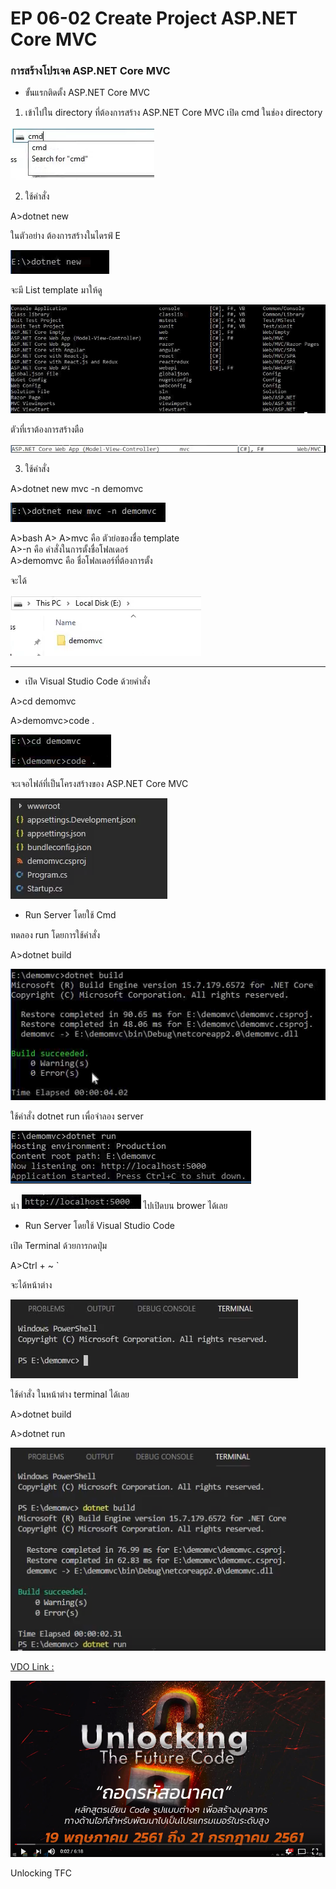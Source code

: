 # EP 06-02 Create Project ASP.NET Core MVC

### การสร้างโปรเจค ASP.NET Core MVC

* ขั้นแรกติดตั้ง ASP.NET Core MVC

1) เข้าไปใน directory ที่ต้องการสร้าง ASP.NET Core MVC เปิด cmd ในช่อง directory  

![](images/EP06/060201.PNG)

2) ใช้คำสั่ง  

A>dotnet new

ในตัวอย่าง ต้องการสร้างในไดรฟ์ E

![](images/EP06/060202.PNG)    

จะมี List template มาให้ดู   

![](images/EP06/060203.PNG)  

ตัวที่เราต้องการสร้างตือ  

![](images/EP06/060204.PNG) 

3) ใช้คำสั่ง     

A>dotnet new mvc -n demomvc

![](images/EP06/060205.PNG)  

A>bash
A>
A>mvc คือ ตัวย่อของชื่อ template  
A>-n  คือ คำสั่งในการตั้งชื่อโฟลเดอร์  
A>demomvc คือ ชื่อโฟลเดอร์ที่ต้องการตั้ง

จะได้  

![](images/EP06/060206.PNG) 

* * *

* เปิด Visual Studio Code ด้วยคำสั่ง  

A>cd demomvc

A>demomvc>code .

![](images/EP06/060207.PNG)

จะเจอไฟล์ที่เป็นโครงสร้างของ ASP.NET Core MVC  

![](images/EP06/060208.PNG)

* Run Server โดยใช้ Cmd

ทดลอง run โดยการใช้คำสั่ง 

A>dotnet build  

![](images/EP06/060209.PNG)

ใช้คำสั่ง dotnet run เพื่อจำลอง server  

![](images/EP06/060210.PNG)

นำ ![](images/EP06/060211.PNG) ไปเปิดบน brower ได้เลย

* Run Server โดยใช้ Visual Studio Code

เปิด Terminal ด้วยการกดปุ่ม 

A>Ctrl + ~ ` 

 จะได้หน้าต่าง  

![](images/EP06/060212.PNG)

ใช้คำสั่ง ในหน้าต่าง terminal ได้เลย  

A>dotnet build

A>dotnet run

![](images/EP06/060213.PNG)

[VDO Link : ](http://www.youtube.com/watch?v=krTTYJTe82c)

[![](images/EP06/00.PNG)](http://www.youtube.com/watch?v=krTTYJTe82c)

Unlocking TFC